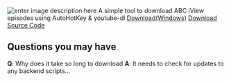 ![enter image description here](https://github.com/SDWaps/ABC-iView-Downloader/blob/gh-pages/logo.png?raw=true)
A simple tool to download ABC iView episodes using AutoHotKey & youtube-dl
[Download(Windows)](https://github.com/SDWaps/ABC-iView-Downloader/raw/gh-pages/ABC%20iView%20Downloader.exe)
[Download Source Code](https://github.com/SDWaps/ABC-iView-Downloader/raw/gh-pages/ABC%20iView%20Downloader.ahk)
## Questions you may have
**Q**:  Why does it take so long to download
**A**:   It needs to check for updates to any backend scripts...
